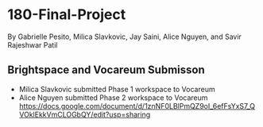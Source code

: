 # 180-Final-Project
By Gabrielle Pesito, Milica Slavkovic, Jay Saini, Alice Nguyen, and Savir Rajeshwar Patil
## Brightspace and Vocareum Submisson
- Milica Slavkovic submitted Phase 1 workspace to Vocareum
- Alice Nguyen submitted Phase 2 workspace to Vocareum
https://docs.google.com/document/d/1znNF0LBlPmQZ9oI_6efFsYxS7_QVOklEkkVmCLOGbQY/edit?usp=sharing
